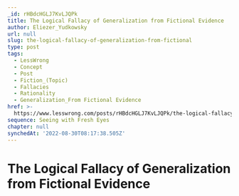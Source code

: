 ```yaml
---
_id: rHBdcHGLJ7KvLJQPk
title: The Logical Fallacy of Generalization from Fictional Evidence
author: Eliezer_Yudkowsky
url: null
slug: the-logical-fallacy-of-generalization-from-fictional
type: post
tags:
  - LessWrong
  - Concept
  - Post
  - Fiction_(Topic)
  - Fallacies
  - Rationality
  - Generalization_From Fictional Evidence
href: >-
  https://www.lesswrong.com/posts/rHBdcHGLJ7KvLJQPk/the-logical-fallacy-of-generalization-from-fictional
sequence: Seeing with Fresh Eyes
chapter: null
synchedAt: '2022-08-30T08:17:38.505Z'
---
```

# The Logical Fallacy of Generalization from Fictional Evidence

